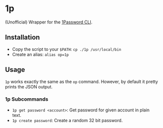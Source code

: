 # 1p

(Unofficial) Wrapper for the [1Password CLI](https://support.1password.com/command-line-getting-started/).

## Installation

- Copy the script to your `$PATH`: `cp ./1p /usr/local/bin`
- Create an alias: `alias op=1p`

## Usage

`1p` works exactly the same as the `op` command. However, by default it pretty prints the JSON output.

### 1p Subcommands

- `1p get password <account>`: Get password for given account in plain text.
- `1p create password`: Create a random 32 bit password.
